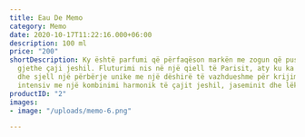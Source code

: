 ```yaml
---
title: Eau De Memo
category: Memo
date: 2020-10-17T11:22:16.000+06:00
description: 100 ml
price: "200"
shortDescription: Ky është parfumi që përfaqëson markën me zogun që pushon mbi një
  gjethe çaji jeshil. Fluturimi nis në një qiell të Parisit, aty ku ka lindur Memo
  dhe sjell një përbërje unike me një dëshirë të vazhdueshme për krijimin. I freskët,
  intensiv me një kombinimi harmonik të çajit jeshil, jaseminit dhe lëkurës.  **100ml-EDP-UNISEX**
productID: "2"
images:
- image: "/uploads/memo-6.png"

---
```

